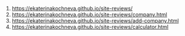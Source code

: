 1. https://ekaterinakochneva.github.io/site-reviews/
2. https://ekaterinakochneva.github.io/site-reviews/company.html
3. https://ekaterinakochneva.github.io/site-reviews/add-company.html
3. https://ekaterinakochneva.github.io/site-reviews/calculator.html